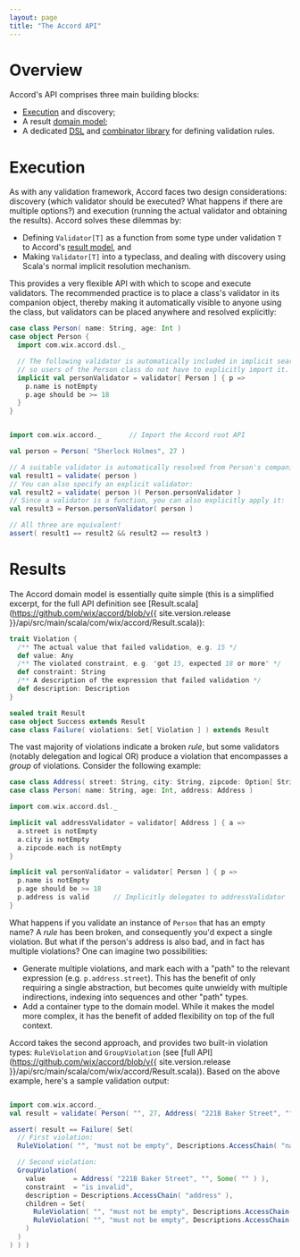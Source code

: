 ```yaml
---
layout: page
title: "The Accord API"
---
```


# Overview

Accord's API comprises three main building blocks:

* [Execution](#execution) and discovery;
* A result [domain model](#result-model);
* A dedicated [DSL](dsl.html) and [combinator library](dsl.html#combinator-library) for defining validation rules.

# Execution
<a name="execution"></a>

As with any validation framework, Accord faces two design considerations: discovery (which validator should be executed? What happens if there are multiple options?) and execution (running the actual validator and obtaining the results). Accord solves these dilemmas by:
  
* Defining `Validator[T]` as a function from some type under validation `T` to Accord's [result model](#result-model), and
* Making `Validator[T]` into a typeclass, and dealing with discovery using Scala's normal implicit resolution mechanism.

This provides a very flexible API with which to scope and execute validators. The recommended practice is to place a class's validator in its companion object, thereby making it automatically visible to anyone using the class, but validators can be placed anywhere and resolved explicitly:

```scala
case class Person( name: String, age: Int )
case object Person {
  import com.wix.accord.dsl._

  // The following validator is automatically included in implicit search scope,
  // so users of the Person class do not have to explicitly import it.
  implicit val personValidator = validator[ Person ] { p =>
    p.name is notEmpty
    p.age should be >= 18
  }
}


import com.wix.accord._       // Import the Accord root API

val person = Person( "Sherlock Holmes", 27 )

// A suitable validator is automatically resolved from Person's companion object:
val result1 = validate( person )
// You can also specify an explicit validator:
val result2 = validate( person )( Person.personValidator )
// Since a validator is a function, you can also explicitly apply it:
val result3 = Person.personValidator( person )

// All three are equivalent!
assert( result1 == result2 && result2 == result3 )
```

# Results
<a name="result-model"></a>

The Accord domain model is essentially quite simple (this is a simplified excerpt, for the full API definition see [Result.scala](https://github.com/wix/accord/blob/v{{ site.version.release }}/api/src/main/scala/com/wix/accord/Result.scala)):

```scala
trait Violation {
  /** The actual value that failed validation, e.g. 15 */
  def value: Any                     
  /** The violated constraint, e.g. "got 15, expected 18 or more" */
  def constraint: String
  /** A description of the expression that failed validation */
  def description: Description
}

sealed trait Result
case object Success extends Result
case class Failure( violations: Set[ Violation ] ) extends Result
```

The vast majority of violations indicate a broken *rule*, but some validators (notably delegation and logical OR) produce a violation that encompasses a *group* of violations. Consider the following example:

```scala
case class Address( street: String, city: String, zipcode: Option[ String ] )
case class Person( name: String, age: Int, address: Address )

import com.wix.accord.dsl._

implicit val addressValidator = validator[ Address ] { a =>
  a.street is notEmpty
  a.city is notEmpty
  a.zipcode.each is notEmpty
}

implicit val personValidator = validator[ Person ] { p =>
  p.name is notEmpty
  p.age should be >= 18
  p.address is valid      // Implicitly delegates to addressValidator
}
```

What happens if you validate an instance of `Person` that has an empty name? A *rule* has been broken, and consequently you'd expect a single violation. But what if the person's address is also bad, and in fact has multiple violations? One can imagine two possibilities:

* Generate multiple violations, and mark each with a "path" to the relevant expression (e.g. `p.address.street`). This has the benefit of only requiring a single abstraction, but becomes quite unwieldy with multiple indirections, indexing into sequences and other "path" types.
* Add a container type to the domain model. While it makes the model more complex, it has the benefit of added flexibility on top of the full context.

Accord takes the second approach, and provides two built-in violation types: `RuleViolation` and `GroupViolation` (see [full API](https://github.com/wix/accord/blob/v{{ site.version.release }}/api/src/main/scala/com/wix/accord/Result.scala)). Based on the above example, here's a sample validation output:

```scala

import com.wix.accord._
val result = validate( Person( "", 27, Address( "221B Baker Street", "", Some( "" ) ) ) )

assert( result == Failure( Set(
  // First violation:
  RuleViolation( "", "must not be empty", Descriptions.AccessChain( "name" ) ),

  // Second violation:
  GroupViolation(
    value       = Address( "221B Baker Street", "", Some( "" ) ),
    constraint  = "is invalid",
    description = Descriptions.AccessChain( "address" ),
    children = Set(
      RuleViolation( "", "must not be empty", Descriptions.AccessChain( "city" ) ),
      RuleViolation( "", "must not be empty", Descriptions.AccessChain( "zipcode" ) )
    )
  )
) ) )
```
